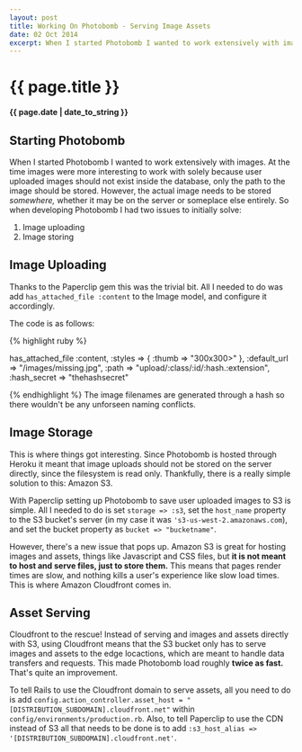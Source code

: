 ```yaml
---
layout: post
title: Working On Photobomb - Serving Image Assets
date: 02 Oct 2014
excerpt: When I started Photobomb I wanted to work extensively with images. At the time images were more interesting to work with solely because user uploaded images should not exist inside the database, only the path to the image should be stored. However, the actual image needs to be stored *somewhere,*  whether it may be on the server or someplace else entirely. 
---
```


{{ page.title }}
================

**{{ page.date | date_to_string }}**

## Starting Photobomb

When I started Photobomb I wanted to work extensively with images. At the time images were more interesting to work with solely because user uploaded images should not exist inside the database, only the path to the image should be stored. However, the actual image needs to be stored *somewhere,*  whether it may be on the server or someplace else entirely. So when developing Photobomb I had two issues to initially solve:

1. Image uploading
2. Image storing

Image Uploading
---------------

Thanks to the Paperclip gem this was the trivial bit. All I needed to do was add `has_attached_file :content` to the Image model, and configure it accordingly.

The code is as follows:

{% highlight ruby %}

has_attached_file :content,
 :styles => { :thumb => "300x300>" }, :default_url => "/images/missing.jpg", 
 :path => "upload/:class/:id/:hash.:extension",
 :hash_secret => "thehashsecret"

{% endhighlight %}
The image filenames are generated through a hash so there wouldn't be any unforseen naming conflicts.

Image Storage
-------------

This is where things got interesting. Since Photobomb is hosted through Heroku it meant that image uploads should not be stored on the server directly, since the filesystem is read only. Thankfully, there is a really simple solution to this: Amazon S3.

With Paperclip setting up Photobomb to save user uploaded images to S3 is simple. All I needed to do is set `storage => :s3`,  set the `host_name` property to the S3 bucket's server (in my case it was `'s3-us-west-2.amazonaws.com`), and set the bucket property as `bucket => "bucketname"`.

However, there's a new issue that pops up. Amazon S3 is great for hosting images and assets, things like Javascript and CSS files, but **it is not meant to host and serve files, just to store them.** This means that pages render times are slow, and nothing kills a user's experience like slow load times. This is where Amazon Cloudfront comes in.

Asset Serving
-------------

Cloudfront to the rescue! Instead of serving and images and assets directly with S3, using Cloudfront means that the S3 bucket only has to serve images and assets to the edge locactions, which are meant to handle data transfers and requests. This made Photobomb load roughly **twice as fast.** That's quite an improvement. 

To tell Rails to use the Cloudfront domain to serve assets, all you need to do is add `config.action_controller.asset_host = "[DISTRIBUTION_SUBDOMAIN].cloudfront.net"` within `config/environments/production.rb`. Also, to tell Paperclip to use the CDN instead of S3 all that needs to be done is to add `:s3_host_alias => '[DISTRIBUTION_SUBDOMAIN].cloudfront.net'`.